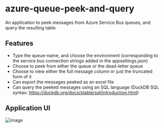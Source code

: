 # azure-queue-peek-and-query
An application to peek messages from Azure Service Bus queues, and query the resulting table

## Features

- Type the queue-name, and choose the environment (corresponding to the service bus connection strings added in the appsettings.json)
- Choose to peek from either the queue or the dead-letter queue
- Choose to view either the full message column or just the truncated form of it
- Can export the messages peeked as an excel file
- Can query the peeked messages using an SQL language (DuckDB SQL syntax: https://duckdb.org/docs/stable/sql/introduction.html)

## Application UI

![image](https://github.com/user-attachments/assets/a3314290-d8ad-4081-af8b-1254b3c32d1b)

